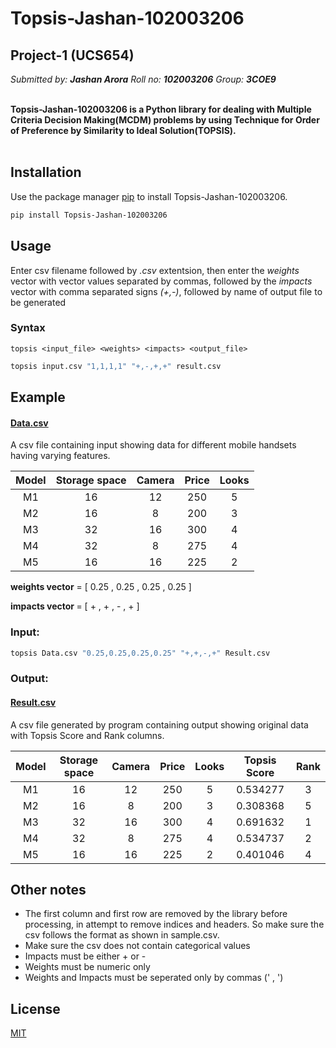 # Topsis-Jashan-102003206

## **Project-1 (UCS654)**
_Submitted by: **Jashan Arora**_ 
_Roll no: **102003206**_
_Group: **3COE9**_

<br> 
<b>Topsis-Jashan-102003206 is a Python library for dealing with Multiple Criteria Decision Making(MCDM) problems by using Technique for Order of Preference by Similarity to Ideal Solution(TOPSIS).</b> <br> <br>

## Installation

Use the package manager [pip](https://pip.pypa.io/en/stable/) to install Topsis-Jashan-102003206.

```bash
pip install Topsis-Jashan-102003206
```

## Usage

Enter csv filename followed by _.csv_ extentsion, then enter the _weights_ vector with vector values separated by commas, followed by the _impacts_ vector with comma separated signs _(+,-)_, followed by name of output file to be generated
### Syntax

```topsis <input_file> <weights> <impacts> <output_file>```
```bash
topsis input.csv "1,1,1,1" "+,-,+,+" result.csv
```

## Example

#### <b><u>Data.csv</u></b>

A csv file containing input showing data for different mobile handsets having varying features.

| Model | Storage space | Camera | Price | Looks |
| :---: | :-----------: | :----: | :---: | :---: |
|  M1   |      16       |   12   |  250  |   5   |
|  M2   |      16       |   8    |  200  |   3   |
|  M3   |      32       |   16   |  300  |   4   |
|  M4   |      32       |   8    |  275  |   4   |
|  M5   |      16       |   16   |  225  |   2   |

<b>weights vector</b> = [ 0.25 , 0.25 , 0.25 , 0.25 ]

<b>impacts vector </b>= [ + , + , - , + ]

### Input:

```python
topsis Data.csv "0.25,0.25,0.25,0.25" "+,+,-,+" Result.csv
```

### Output:

#### <b><u>Result.csv</u></b>

A csv file generated by program containing output showing original data with Topsis Score and Rank columns.

| Model | Storage space | Camera | Price | Looks | Topsis Score | Rank  |
| :---: | :-----------: | :----: | :---: | :---: | :----------: | :---: |
|  M1   |      16       |   12   |  250  |   5   |   0.534277   |   3   |
|  M2   |      16       |   8    |  200  |   3   |   0.308368   |   5   |
|  M3   |      32       |   16   |  300  |   4   |   0.691632   |   1   |
|  M4   |      32       |   8    |  275  |   4   |   0.534737   |   2   |
|  M5   |      16       |   16   |  225  |   2   |   0.401046   |   4   |



## Other notes

* The first column and first row are removed by the library before processing, in attempt to remove indices and headers. So make sure the csv follows the format as shown in sample.csv.
* Make sure the csv does not contain categorical values
* Impacts must be either + or - 
* Weights must be numeric only
* Weights and Impacts must be seperated only by commas (' , ')


## License
[MIT](https://choosealicense.com/licenses/mit/)